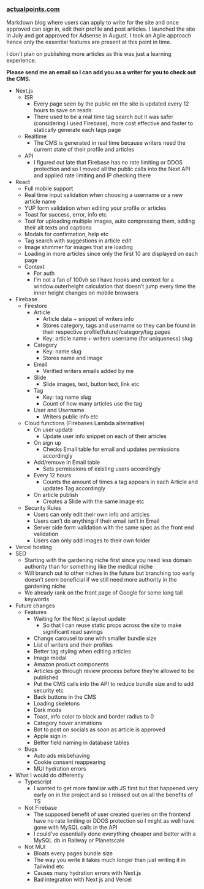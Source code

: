 ### [actualpoints.com](https://www.actualpoints.com/)

Markdown blog where users can apply to write for the site and once approved can sign in, edit their profile and post articles. I launched the site in July and got approved for Adsense in August. I took an Agile approach hence only the essential features are present at this point in time. 

I don't plan on publishing more articles as this was just a learning experience.

**Please send me an email so I can add you as a writer for you to check out the CMS.**



* Next.js
    * ISR
        * Every page seen by the public on the site is updated every 12 hours to save on reads
        * There used to be a real time tag search but it was safer (considering I used Firebase), more cost effective and faster to statically generate each tags page
    * Realtime
        * The CMS is generated in real time because writers need the current state of their profile and articles
    * API
        * I figured out late that Firebase has no rate limiting or DDOS protection and so I moved all the public calls into the Next API and applied rate limiting and IP checking there
* React
    * Full mobile support
    * Real time input validation when choosing a username or a new article name
    * YUP form validation when editing your profile or articles
    * Toast for success, error, info etc
    * Tool for uploading multiple images, auto compressing them, adding their alt texts and captions
    * Modals for confirmation, help etc
    * Tag search with suggestions in article edit
    * Image shimmer for images that are loading
    * Loading in more articles since only the first 10 are displayed on each page
    * Context
        * For auth
        * I’m not a fan of 100vh so I have hooks and context for a window.outerheight calculation that doesn’t jump every time the inner height changes on mobile browsers
* Firebase
    * Firestore
        * Article
            * Article data + snippet of writers info
            * Stores category, tags and username so they can be found in their respective profile(future)/category/tag pages
            * Key: article name + writers username (for uniqueness) slug
        * Category
            * Key: name slug
            * Stores name and image
        * Email
            * Verified writers emails added by me
        * Slide
            * Slide images, text, button text, link etc
        * Tag
            * Key: tag name slug
            * Count of how many articles use the tag
        * User and Username
            * Writers public info etc
    * Cloud functions (Firebases Lambda alternative)
        * On user update
            * Update user info snippet on each of their articles
        * On sign up
            * Checks Email table for email and updates permissions accordingly
        * Add/remove in Email table
            * Sets permissions of existing users accordingly
        * Every 12 hours
            * Counts the amount of times a tag appears in each Article and updates Tag accordingly
        * On article publish
            * Creates a Slide with the same image etc
    * Security Rules
        * Users can only edit their own info and articles
        * Users can’t do anything if their email isn’t in Email
        * Server side form validation with the same spec as the front end validation
        * Users can only add images to their own folder
* Vercel hosting
* SEO
    * Starting with the gardening niche first since you need less domain authority than for something like the medical niche
    * Will branch out to other niches in the future but branching too early doesn’t seem beneficial if we still need more authority in the gardening niche
    * We already rank on the front page of Google for some long tail keywords
* Future changes
    * Features
        * Waiting for the Next js layout update
            * So that I can reuse static props across the site to make significant read savings
        * Change carousel to one with smaller bundle size
        * List of writers and their profiles
        * Better tag styling when editing articles
        * Image modal
        * Amazon product components
        * Articles go through review process before they’re allowed to be published
        * Put the CMS calls into the API to reduce bundle size and to add security etc
        * Back buttons in the CMS
        * Loading skeletons
        * Dark mode
        * Toast, info color to black and border radius to 0
        * Category hover animations
        * Bot to post on socials as soon as article is approved
        * Apple sign in
        * Better field naming in database tables
    * Bugs
        * Auto ads misbehaving
        * Cookie consent reappearing
        * MUI hydration errors
* What I would do differently
    * Typescript
        * I wanted to get more familiar with JS first but that happened very early on in the project and so I missed out on all the benefits of TS
    * Not Firebase
        * The supposed benefit of user created queries on the frontend have no rate limiting or DDOS protection so I might as well have gone with MySQL calls in the API
        * I could’ve essentially done everything cheaper and better with a MySQL db in Railway or Planetscale
    * Not MUI
        * Bloats every pages bundle size
        * The way you write it takes much longer than just writing it in Tailwind etc
        * Causes many hydration errors with Next.js
        * Bad integration with Next js and Vercel
